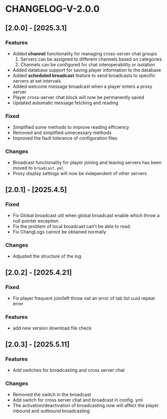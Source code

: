 # CHANGELOG-V-2.0.0

## [2.0.0] - [2025.3.1]
### Features
- Added **channel** functionality for managing cross-server chat groups
  1. Servers can be assigned to different channels based on categories
  2. Channels can be configured for chat interoperability or isolation
- Added database support for saving player information to the database
- Added **scheduled broadcast** feature to send broadcasts to specific servers at set intervals
- Added welcome message broadcast when a player enters a proxy server
- Player cross-server chat block will now be permanently saved
- Updated automatic message fetching and reading

### Fixed
- Simplified some methods to improve reading efficiency
- Removed and simplified unnecessary methods
- Improved the fault tolerance of configuration files

### Changes
- Broadcast functionality for player joining and leaving servers has been moved to `broadcast.yml`
- Proxy display settings will now be independent of other servers

## [2.0.1] - [2025.4.5]
### Fixed
- Fix Global broadcast util when global broadcast enable which throw a null pointer exception
- Fix the problem of local broadcast can't be able to read.
- Fix ChangLogs cannot be obtained normally

### Changes
- Adjusted the structure of the log

## [2.0.2] - [2025.4.21]
### Fixed
- Fix player frequent join/left throw out an error of tab list uuid repeat error

### Features
- add new version download file check

## [2.0.3] - [2025.5.11]
### Features
- Add switches for broadcasting and cross server chat
### Changes
- Removed the  switch in the broadcast
- Add switch for cross server chat and broadcast in config. yml
- The activation/deactivation of broadcasting now will affect the player inbound and outbound broadcasting
